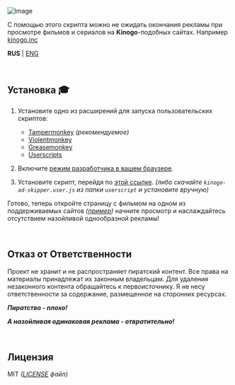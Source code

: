 ![Image](/assets/favicon.pbg)

С помощью этого скрипта можно не ожидать окончания рекламы при просмотре фильмов и сериалов на **Kinogo**-подобных сайтах. Например [kinogo.inc](https://kinogo.inc/)

**RUS** | [ENG](README.eng.md)

<br>

## Установка 🎓

1. Установите одно из расширений для запуска пользовательских скриптов:

    - [Tampermonkey](https://www.tampermonkey.net/) _(рекомендуемое)_
    - [Violentmonkey](https://violentmonkey.github.io/)
    - [Greasemonkey](https://www.greasespot.net/)
    - [Userscripts](https://github.com/quoid/userscripts)

2. Включите [режим разработчика в вашем браузере](https://www.tampermonkey.net/faq.php?locale=ru#Q209).
3. Установите скрипт, перейдя по [этой ссылке](https://github.com/olegfour3/Kinogo-AD-skipper/raw/main/userscript/kinogo-ad-skipper.user.js). _(либо скачайте `kinogo-ad-skipper.user.js` из папки `userscript` и установите вручную)_

Готово, теперь откройте страницу с фильмом на одном из поддерживаемых сайтов _([пример](https://kinogo.inc/films/15-sverhestestvennoe-1-sezon-2024.html))_ начните просмотр и наслаждайтесь отсутствием назойливой однообразной рекламы!

<br>

## Отказ от Ответственности

Проект не хранит и не распространяет пиратский контент. Все права на материалы принадлежат их законным владельцам. Для удаления незаконного контента обращайтесь к первоисточнику. Я не несу ответственности за содержание, размещенное на сторонних ресурсах.



**_Пиратство - плохо!_**

**_А назойливая одинаковая реклама - отвратительно!_**

<br>

## Лицензия

MIT _([LICENSE](https://github.com/olegfour3/Kinogo-AD-skipper/blob/main/LICENSE) файл)_

